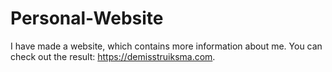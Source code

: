 # Personal-Website
I have made a website, which contains more information about me. You can check out the result: https://demisstruiksma.com.

